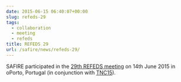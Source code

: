 ```yaml
--- 
date: 2015-06-15 06:40:07+00:00
slug: refeds-29
tags: 
  - collaboration
  - meeting
  - refeds
title: REFEDS 29
url: /safire/news/refeds-29/
---
```


SAFIRE participated in the [29th REFEDS meeting](https://blog.refeds.org/meetings/29th-meeting-june-2015) on 14th June 2015 in oPorto, Portugal (in conjunction with [TNC15](https://tnc15.terena.org/)).
